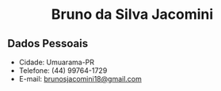 # <center> Bruno da Silva Jacomini

## Dados Pessoais
* Cidade: Umuarama-PR
* Telefone: (44) 99764-1729
* E-mail: brunosjacomini18@gmail.com